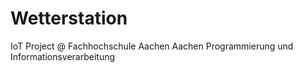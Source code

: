# Wetterstation
 IoT Project @ Fachhochschule Aachen Aachen 
 Programmierung und Informationsverarbeitung
